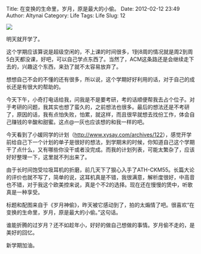 Title: 在变换的生命里，岁月，原是最大的小偷。
Date: 2012-02-12 23:49
Author: Altynai
Category: Life
Tags: Life
Slug: 12

![][岁月神偷]

明天就开学了。

这个学期应该算说是超级空闲的，不上课的时间很多，1到8周的情况就是周2到周5白天都没课，好吧，可以自己学点东西了。当然了，ACM这条路还是会继续走下去的，兴趣这个东西，来劲了就不太容易放弃了。

想想自己不会的不懂的还有很多，所以说，这个学期好好利用的话，对于自己的成长还是有很大的帮助的。

今天下午，小奇打电话给我，问我是不是要考研，考的话顺便帮我去占个位子。对于考研的问题，我其实也想了蛮久的，之前想法也很多。最后的想法还是不考研了，原因的话，我有点怕失败，怕累，就这样，而且很早就想去找份工作，体会自己赚钱的辛酸和甜蜜。这点@一灰也应该想的和我一样的吧。

今天看到了小媛同学的计划（<http://www.xysay.com/archives/122>），感觉开学前给自己下一个计划的单子是很好的想法，到学期末的时候，你知道自己这个学期干了点什么，又有哪些你没干或者没完成。而我的计划列表，可能太繁杂了，应该好好整理一下，这里就不列出来了。

由于长时间饱受垃圾耳机的折磨，前几天下了狠心入手了ATH-CKM55。长篇大论的评价也就不写了，简单的说，这耳机真是不错，我很满意，解析度很好，中高音也不错，对于我这个欧美控来说，真是个不2的选择。现在还在慢慢的煲中，听歌真是一种享受。

标题和配图来自于《岁月神偷》，昨天被它感动到了，拍的太煽情了吧。很喜欢“在变换的生命里，岁月，原是最大的小偷。”这句话。

谁能折腾的过岁月？还不如趁年小，好好的做自己想做的事情。岁月偷不走的，是美好的回忆。

新学期加油。

  [岁月神偷]: http://farm8.staticflickr.com/7184/6862997141_0c60af9ae4_z.jpg
